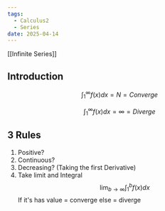 ```yaml
---
tags:
  - Calculus2
  - Series
date: 2025-04-14
---
```

[[Infinite Series]]
## Introduction 



$$\int_1^\infty f(x)dx = N = Converge$$

$$\int_1^\infty f(x)dx = \infty = Diverge$$
## 3 Rules
1. Positive?
2. Continuous?
3. Decreasing? (Taking the first Derivative)
4. Take limit and Integral
$$\lim_{b\to\infty}\int_1^bf(x)dx$$
If it's has value = converge
else = diverge